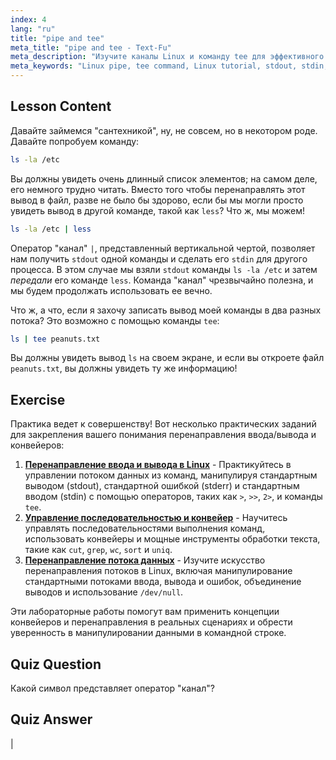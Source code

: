 ```yaml
---
index: 4
lang: "ru"
title: "pipe and tee"
meta_title: "pipe and tee - Text-Fu"
meta_description: "Изучите каналы Linux и команду tee для эффективного потока данных в командной строке. Разберитесь с stdout, stdin и выводом в файл. Улучшите свои навыки работы с Linux!"
meta_keywords: "Linux pipe, tee command, Linux tutorial, stdout, stdin, beginner Linux, command line, Linux guide"
---
```


## Lesson Content

Давайте займемся "сантехникой", ну, не совсем, но в некотором роде. Давайте попробуем команду:

```bash
ls -la /etc
```

Вы должны увидеть очень длинный список элементов; на самом деле, его немного трудно читать. Вместо того чтобы перенаправлять этот вывод в файл, разве не было бы здорово, если бы мы могли просто увидеть вывод в другой команде, такой как `less`? Что ж, мы можем!

```bash
ls -la /etc | less
```

Оператор "канал" `|`, представленный вертикальной чертой, позволяет нам получить `stdout` одной команды и сделать его `stdin` для другого процесса. В этом случае мы взяли `stdout` команды `ls -la /etc` и затем _передали_ его команде `less`. Команда "канал" чрезвычайно полезна, и мы будем продолжать использовать ее вечно.

Что ж, а что, если я захочу записать вывод моей команды в два разных потока? Это возможно с помощью команды `tee`:

```bash
ls | tee peanuts.txt
```

Вы должны увидеть вывод `ls` на своем экране, и если вы откроете файл `peanuts.txt`, вы должны увидеть ту же информацию!

## Exercise

Практика ведет к совершенству! Вот несколько практических заданий для закрепления вашего понимания перенаправления ввода/вывода и конвейеров:

1. **[Перенаправление ввода и вывода в Linux](https://labex.io/ru/labs/comptia-redirecting-input-and-output-in-linux-590840)** - Практикуйтесь в управлении потоком данных из команд, манипулируя стандартным выводом (stdout), стандартной ошибкой (stderr) и стандартным вводом (stdin) с помощью операторов, таких как `>`, `>>`, `2>`, и команды `tee`.
2. **[Управление последовательностью и конвейер](https://labex.io/ru/labs/linux-sequence-control-and-pipeline-17994)** - Научитесь управлять последовательностями выполнения команд, использовать конвейеры и мощные инструменты обработки текста, такие как `cut`, `grep`, `wc`, `sort` и `uniq`.
3. **[Перенаправление потока данных](https://labex.io/ru/labs/linux-data-stream-redirection-17995)** - Изучите искусство перенаправления потоков в Linux, включая манипулирование стандартными потоками ввода, вывода и ошибок, объединение выводов и использование `/dev/null`.

Эти лабораторные работы помогут вам применить концепции конвейеров и перенаправления в реальных сценариях и обрести уверенность в манипулировании данными в командной строке.

## Quiz Question

Какой символ представляет оператор "канал"?

## Quiz Answer

|
